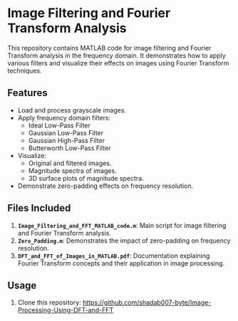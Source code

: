 # Image Filtering and Fourier Transform Analysis

This repository contains MATLAB code for image filtering and Fourier Transform analysis in the frequency domain. It demonstrates how to apply various filters and visualize their effects on images using Fourier Transform techniques.

## Features
- Load and process grayscale images.
- Apply frequency domain filters:
  - Ideal Low-Pass Filter
  - Gaussian Low-Pass Filter
  - Gaussian High-Pass Filter
  - Butterworth Low-Pass Filter
- Visualize:
  - Original and filtered images.
  - Magnitude spectra of images.
  - 3D surface plots of magnitude spectra.
- Demonstrate zero-padding effects on frequency resolution.

## Files Included
1. **`Image_Filtering_and_FFT_MATLAB_code.m`**: Main script for image filtering and Fourier Transform analysis.
2. **`Zero_Padding.m`**: Demonstrates the impact of zero-padding on frequency resolution.
3. **`DFT_and_FFT_of_Images_in_MATLAB.pdf`**: Documentation explaining Fourier Transform concepts and their application in image processing.

## Usage
1. Clone this repository:
https://github.com/shadab007-byte/Image-Processing-Using-DFT-and-FFT
